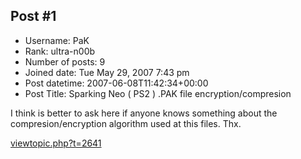 ## Post #1
- Username: PaK
- Rank: ultra-n00b
- Number of posts: 9
- Joined date: Tue May 29, 2007 7:43 pm
- Post datetime: 2007-06-08T11:42:34+00:00
- Post Title: Sparking Neo ( PS2 ) .PAK file encryption/compresion

I think is better to ask here if anyone knows something about the compresion/encryption algorithm used at this files. Thx.

[viewtopic.php?t=2641](http://forum.xentax.com/viewtopic.php?t=2641)
